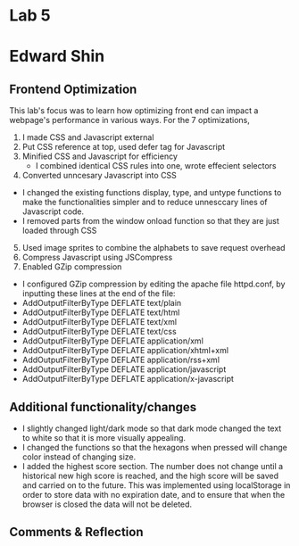Lab 5
============
Edward Shin
============
Frontend Optimization
-------------
This lab's focus was to learn how optimizing front end can impact a webpage's performance in various ways. For the 7 optimizations,
1. I made CSS and Javascript external
2. Put CSS reference at top, used defer tag for Javascript
3. Minified CSS and Javascript for efficiency
   - I combined identical CSS rules into one, wrote effecient selectors
4. Converted unncesary Javascript into CSS
  - I changed the existing functions display, type, and untype functions to make the functionalities simpler and to reduce unnesccary lines of Javascript code.
  - I removed parts from the window onload function so that they are just loaded through CSS
5. Used image sprites to combine the alphabets to save request overhead 
6. Compress Javascript using JSCompress
7. Enabled GZip compression 
  - I configured GZip compression by editing the apache file httpd.conf, by inputting these lines at the end of the file:
  - AddOutputFilterByType DEFLATE text/plain
  -  AddOutputFilterByType DEFLATE text/html
  -  AddOutputFilterByType DEFLATE text/xml
  -  AddOutputFilterByType DEFLATE text/css
  -  AddOutputFilterByType DEFLATE application/xml
  -  AddOutputFilterByType DEFLATE application/xhtml+xml
  -  AddOutputFilterByType DEFLATE application/rss+xml
  -  AddOutputFilterByType DEFLATE application/javascript
  -  AddOutputFilterByType DEFLATE application/x-javascript

Additional functionality/changes
----------
- I slightly changed light/dark mode so that dark mode changed the text to white so that it is more visually appealing.
- I changed the functions so that the hexagons when pressed will change color instead of changing size.
- I added the highest score section. The number does not change until a historical new high score is reached, and the high score will be saved and carried on to the future. This was implemented using localStorage in order to store data with no expiration date, and to ensure that when the browser is closed the data will not be deleted.

Comments & Reflection
--------------

